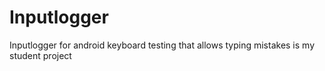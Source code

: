 # Inputlogger
Inputlogger for android keyboard testing that allows typing mistakes is my student project 
